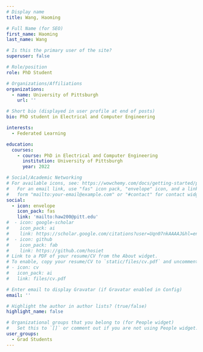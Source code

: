 ```yaml
---
# Display name
title: Wang, Haoming

# Full Name (for SEO)
first_name: Haoming
last_name: Wang

# Is this the primary user of the site?
superuser: false

# Role/position
role: PhD Student

# Organizations/Affiliations
organizations:
  - name: University of Pittsburgh
    url: ''

# Short bio (displayed in user profile at end of posts)
bio: PhD student in Electrical and Computer Engineering

interests:
  - Federated Learning

education:
  courses:
    - course: PhD in Electrical and Computer Engineering
      institution: University of Pittsburgh
      year: 2022

# Social/Academic Networking
# For available icons, see: https://wowchemy.com/docs/getting-started/page-builder/#icons
#   For an email link, use "fas" icon pack, "envelope" icon, and a link in the
#   form "mailto:your-email@example.com" or "#contact" for contact widget.
social:
  - icon: envelope
    icon_pack: fas
    link: 'mailto:haw200@pitt.edu'
#  - icon: google-scholar
#    icon_pack: ai
#    link: https://scholar.google.com/citations?user=Uqn07nkAAAAJ&hl=en
#  - icon: github
#    icon_pack: fab
#    link: https://github.com/hosiet
# Link to a PDF of your resume/CV from the About widget.
# To enable, copy your resume/CV to `static/files/cv.pdf` and uncomment the lines below.
# - icon: cv
#   icon_pack: ai
#   link: files/cv.pdf

# Enter email to display Gravatar (if Gravatar enabled in Config)
email: ''

# Highlight the author in author lists? (true/false)
highlight_name: false

# Organizational groups that you belong to (for People widget)
#   Set this to `[]` or comment out if you are not using People widget.
user_groups:
  - Grad Students
---
```


<!--
Lorem ipsum dolor sit amet, consectetur adipiscing elit. Sed neque elit, tristique placerat feugiat ac, facilisis vitae arcu. Proin eget egestas augue. Praesent ut sem nec arcu pellentesque aliquet. Duis dapibus diam vel metus tempus vulputate.
-->
